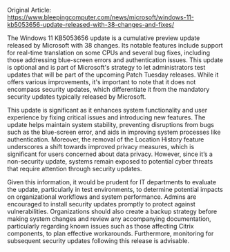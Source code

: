 Original Article: https://www.bleepingcomputer.com/news/microsoft/windows-11-kb5053656-update-released-with-38-changes-and-fixes/

The Windows 11 KB5053656 update is a cumulative preview update released by Microsoft with 38 changes. Its notable features include support for real-time translation on some CPUs and several bug fixes, including those addressing blue-screen errors and authentication issues. This update is optional and is part of Microsoft's strategy to let administrators test updates that will be part of the upcoming Patch Tuesday releases. While it offers various improvements, it's important to note that it does not encompass security updates, which differentiate it from the mandatory security updates typically released by Microsoft.

This update is significant as it enhances system functionality and user experience by fixing critical issues and introducing new features. The update helps maintain system stability, preventing disruptions from bugs such as the blue-screen error, and aids in improving system processes like authentication. Moreover, the removal of the Location History feature underscores a shift towards improved privacy measures, which is significant for users concerned about data privacy. However, since it’s a non-security update, systems remain exposed to potential cyber threats that require attention through security updates.

Given this information, it would be prudent for IT departments to evaluate the update, particularly in test environments, to determine potential impacts on organizational workflows and system performance. Admins are encouraged to install security updates promptly to protect against vulnerabilities. Organizations should also create a backup strategy before making system changes and review any accompanying documentation, particularly regarding known issues such as those affecting Citrix components, to plan effective workarounds. Furthermore, monitoring for subsequent security updates following this release is advisable.